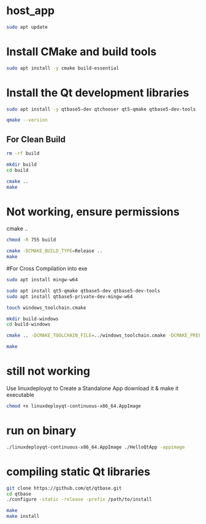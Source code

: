 # host_app
```bash
sudo apt update
```
# Install CMake and build tools
```bash
sudo apt install -y cmake build-essential
```
# Install the Qt development libraries
```bash
sudo apt install -y qtbase5-dev qtchooser qt5-qmake qtbase5-dev-tools

qmake --version
```
## For Clean Build
```bash
rm -rf build

mkdir build
cd build

cmake ..
make
```
# Not working, ensure permissions
cmake ..
```bash
chmod -R 755 build

cmake -DCMAKE_BUILD_TYPE=Release ..
make
```

#For Cross Compilation into exe
```bash
sudo apt install mingw-w64

sudo apt install qt5-qmake qtbase5-dev qtbase5-dev-tools
sudo apt install qtbase5-private-dev-mingw-w64

touch windows_toolchain.cmake

mkdir build-windows
cd build-windows

cmake .. -DCMAKE_TOOLCHAIN_FILE=../windows_toolchain.cmake -DCMAKE_PREFIX_PATH=/usr/x86_64-w64-mingw32

make
```

# still not working

Use linuxdeployqt to Create a Standalone App
download it & make it executable
```bash
chmod +x linuxdeployqt-continuous-x86_64.AppImage
```
# run on binary
```bash
./linuxdeployqt-continuous-x86_64.AppImage ./HelloQtApp -appimage
```
# compiling static Qt libraries
```bash
git clone https://github.com/qt/qtbase.git
cd qtbase
./configure -static -release -prefix /path/to/install

make
make install
```
